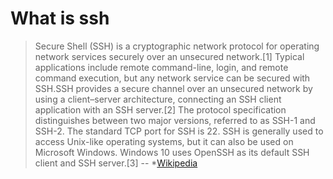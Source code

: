 # What is ssh

> Secure Shell (SSH) is a cryptographic network protocol for operating network 
> services securely over an unsecured network.[1] Typical applications include 
> remote command-line, login, and remote command execution, but any network service 
> can be secured with SSH.SSH provides a secure channel over an unsecured network 
> by using a client–server architecture, connecting an SSH client application with 
> an SSH server.[2] The protocol specification distinguishes between two major 
> versions, referred to as SSH-1 and SSH-2. The standard TCP port for SSH is 22. SSH 
>is generally used to access Unix-like operating systems, but it can also be used 
> on Microsoft Windows. Windows 10 uses OpenSSH as its default SSH client and SSH server.[3]
> -- *[Wikipedia]

[Wikipedia]: https://en.wikipedia.org/wiki/Secure_Shell
